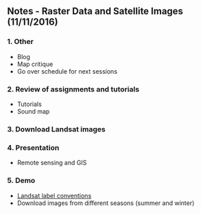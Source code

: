 ## Notes - Raster Data and Satellite Images (11/11/2016)

### 1. Other
* Blog
* Map critique
* Go over schedule for next sessions

### 2. Review of assignments and tutorials
* Tutorials
* Sound map

### 3. Download Landsat images

### 4. Presentation
* Remote sensing and GIS

### 5. Demo
* [Landsat label conventions](http://landsat.usgs.gov/naming_conventions_scene_identifiers.php)
* Download images from different seasons (summer and winter)
